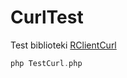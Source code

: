 # CurlTest
Test biblioteki  [RClientCurl](https://github.com/Radek011200/RClientCurl)

```php
php TestCurl.php
```